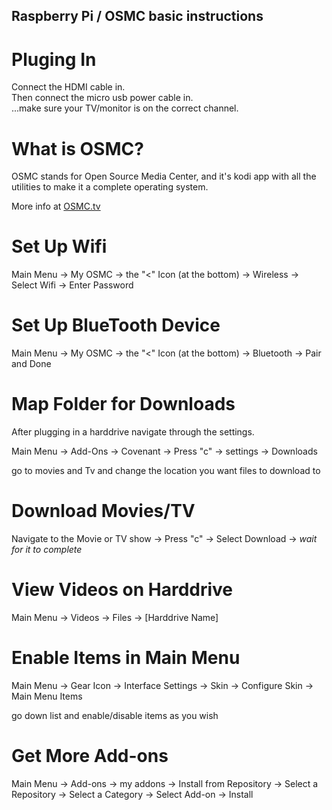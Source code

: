 Raspberry Pi / OSMC basic instructions
------------------------

# Pluging In  

Connect the HDMI cable in.  
Then connect the micro usb power cable in.  
...make sure your TV/monitor is on the correct channel.  


# What is OSMC?

OSMC stands for Open Source Media Center, and it's kodi app with all the utilities to make it a complete operating system.

More info at [OSMC.tv](https://osmc.tv)


# Set Up Wifi

Main Menu -> My OSMC -> the "<" Icon (at the bottom) -> Wireless -> Select Wifi -> Enter Password

# Set Up BlueTooth Device

Main Menu -> My OSMC -> the "<" Icon (at the bottom) -> Bluetooth -> Pair and Done

# Map Folder for Downloads

After plugging in a harddrive navigate through the settings.

Main Menu -> Add-Ons -> Covenant -> Press "c" -> settings -> Downloads

go to movies and Tv and change the location you want files to download to


# Download Movies/TV

Navigate to the Movie or TV show -> Press "c" -> Select Download -> *wait for it to complete*

# View Videos on Harddrive

Main Menu -> Videos -> Files -> [Harddrive Name]

# Enable Items in Main Menu

Main Menu -> Gear Icon -> Interface Settings -> Skin -> Configure Skin -> Main Menu Items

go down list and enable/disable items as you wish

# Get More Add-ons

Main Menu -> Add-ons -> my addons -> Install from Repository -> Select a Repository -> Select a Category -> Select Add-on -> Install

<!--

http://archive.org/download/repository.xvbox

http://aeom.cf/repo/

http://kdil.co/repo/

http://fusion.tvaddons.ag/

http://jesusboxrepo.xyz/repo/
-->

<!--
#instructions here to install Neptune Rising
https://www.wirelesshack.org/how-to-install-neptune-rising-kodi-addon.html

##use this to install Neptune Rising
http://repo.mrblamo.xyz/

https://www.google.com/amp/s/seo-michael.co.uk/how-to-install-salts-stream-all-the-sources-for-xbmc-kodi/amp/

#20181216 - YODA
https://www.wirelesshack.org/how-to-install-the-magic-dragon-kodi-add-on.html
-->


